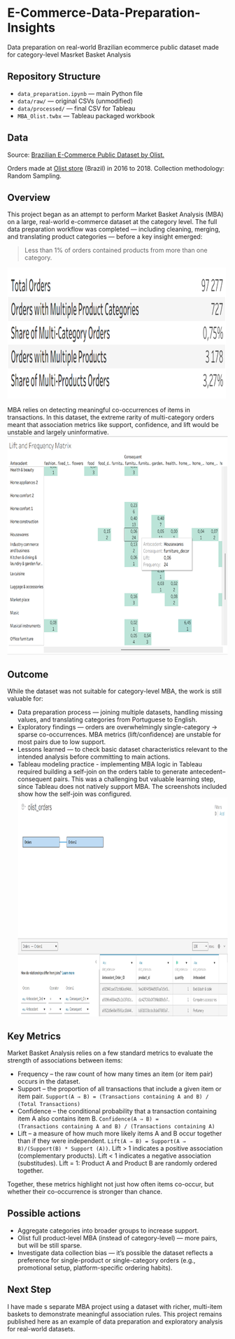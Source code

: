 # E-Commerce-Data-Preparation-Insights
Data preparation on real-world Brazilian ecommerce public dataset  made for category-level Masrket Basket Analysis

## Repository Structure
- `data_preparation.ipynb` — main Python file
- `data/raw/` — original CSVs (unmodified)
- `data/processed/` — final CSV for Tableau
- `MBA_Olist.twbx` — Tableau packaged workbook

## Data
Source: [Brazilian E-Commerce Public Dataset by Olist.](https://www.kaggle.com/datasets/olistbr/brazilian-ecommerce/data)

Orders made at [Olist store](https://www.olist.com/) (Brazil) in 2016 to 2018. Collection methodology: Random Sampling.

## Overview 
This project began as an attempt to perform Market Basket Analysis (MBA) on a large, real-world e-commerce dataset at the category level. The full data preparation workflow was completed — including cleaning, merging, and translating product categories — before a key insight emerged:
>Less than 1% of orders contained products from more than one category.
<img src="screenshots/dataset_insights.png" width="500" height="300">

MBA relies on detecting meaningful co-occurrences of items in transactions. In this dataset, the extreme rarity of multi-category orders meant that association metrics like support, confidence, and lift would be unstable and largely uninformative.
<img src="screenshots/Lift_and_Frequency_matrix.png" width="600" height="500">

## Outcome

While the dataset was not suitable for category-level MBA, the work is still valuable for:

- Data preparation process — joining multiple datasets, handling missing values, and translating categories from Portuguese to English.
- Exploratory findings — orders are overwhelmingly single-category → sparse co-occurrences.  MBA metrics (lift/confidence) are unstable for most pairs due to low support.
- Lessons learned — to check basic dataset characteristics relevant to the intended analysis before committing to main actions.
- Tableau modeling practice - implementing MBA logic in Tableau required building a self-join on the orders table to generate antecedent–consequent pairs. This was a challenging but valuable learning step, since Tableau does not natively support MBA. The screenshots included show how the self-join was configured.
  <img src="screenshots/Tableau_self_join.png" width="600" height="500">

## Key Metrics 
Market Basket Analysis relies on a few standard metrics to evaluate the strength of associations between items:

- Frequency – the raw count of how many times an item (or item pair) occurs in the dataset. 
- Support – the proportion of all transactions that include a given item or item pair.
 `Support(A ⇒ B) = (Transactions containing A and B) / (Total Transactions)`
- Confidence – the conditional probability that a transaction containing item A also contains item B.
 `Confidence(A ⇒ B) = (Transactions containing A and B) / (Transactions containing A​)`
- Lift – a measure of how much more likely items A and B occur together than if they were independent.
  `Lift(A ⇒ B) = Support(A ⇒ B)/(Support(B) * Support (A)​)`.
Lift > 1 indicates a positive association (complementary products). Lift < 1 indicates a negative association (substitudes). Lift = 1: Product A and Product B are randomly ordered together.

Together, these metrics highlight not just how often items co-occur, but whether their co-occurrence is stronger than chance.

## Possible actions 
- Aggregate categories into broader groups to increase support.
- Olist full product-level MBA (instead of category-level) — more pairs, but will be still sparse.
- Investigate data collection bias — it’s possible the dataset reflects a preference for single-product or single-category orders (e.g., promotional setup, platform-specific ordering habits).

## Next Step
I have made s separate MBA project using a dataset with richer, multi-item baskets to demonstrate meaningful association rules. This project remains published here as an example of data preparation and exploratory analysis for real-world datasets.
